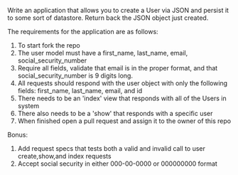 Write an application that allows you to create a User via JSON and persist it to some sort of datastore. Return back the JSON object just created.

The requirements for the application are as follows:

1. To start fork the repo
2. The user model must have a first_name, last_name, email, social_security_number
3. Require all fields, validate that email is in the proper format, and that social_security_number is 9 digits long.
4. All requests should respond with the user object with only the following fields: first_name, last_name, email, and id
5. There needs to be an 'index' view that responds with all of the Users in system
6. There also needs to be a 'show' that responds with a specific user
7. When finished open a pull request and assign it to the owner of this repo

Bonus:

1. Add request specs that tests both a valid and invalid call to user create,show,and index requests
2. Accept social security in either 000-00-0000 or 000000000 format

